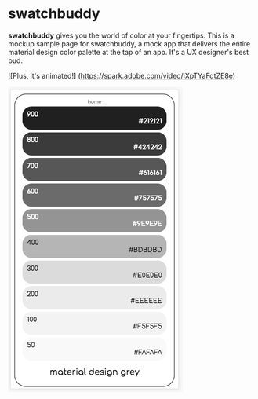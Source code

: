 # swatchbuddy

**swatchbuddy** gives you the world of color at your fingertips. This is a mockup sample page for swatchbuddy, a mock app that delivers the entire material design color palette at the tap of an app. It's a UX designer's best bud.

![Plus, it's animated!] (https://spark.adobe.com/video/iXpTYaFdtZE8e)

![screenshot -->](https://github.com/scottnyerges/swatchbuddy/blob/master/Screen%20Shot%202017-12-30%20at%205.49.55%20PM.png)
